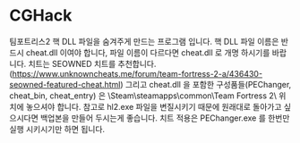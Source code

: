 # CGHack
팀포트리스2 핵 DLL 파일을 숨겨주게 만드는 프로그램 입니다.
핵 DLL 파일 이름은 반드시 cheat.dll 이여야 합니다, 파일 이름이 다르다면 cheat.dll 로 개명 하시기를 바랍니다.
치트는 SEOWNED 치트를 추천합니다.(https://www.unknowncheats.me/forum/team-fortress-2-a/436430-seowned-featured-cheat.html)
그리고 cheat.dll 을 포함한 구성품들(PEChanger, cheat_bin, cheat_entry) 은 \Steam\steamapps\common\Team Fortress 2\ 위치에 놓으셔야 합니다.
참고로 hl2.exe 파일을 변질시키기 때문에 원래대로 돌아가고 싶으시다면 백업본을 만들어 두시는게 좋습니다.
치트 적용은 PEChanger.exe 를 한번만 실행 시키시기만 하면 됩니다.

